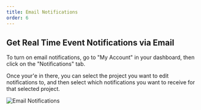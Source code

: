 ```yaml
---
title: Email Notifications
order: 6
---
```


## Get Real Time Event Notifications via Email

To turn on email notifications, go to "My Account" in your dashboard, then click on the "Notifications" tab.

Once your'e in there, you can select the project you want to edit notifications to, and then select which notifications you want to receive for that selected project.

![Email Notifications](/assets/img/docs/email-notification-settings.png)